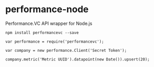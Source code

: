# performance-node
Performance.VC API wrapper for Node.js

`npm install performancevc --save`

```
var performance = require('performancevc');

var company = new performance.Client('Secret Token');

company.metric('Metric UUID').datapoint(new Date()).upsert(20);

```
